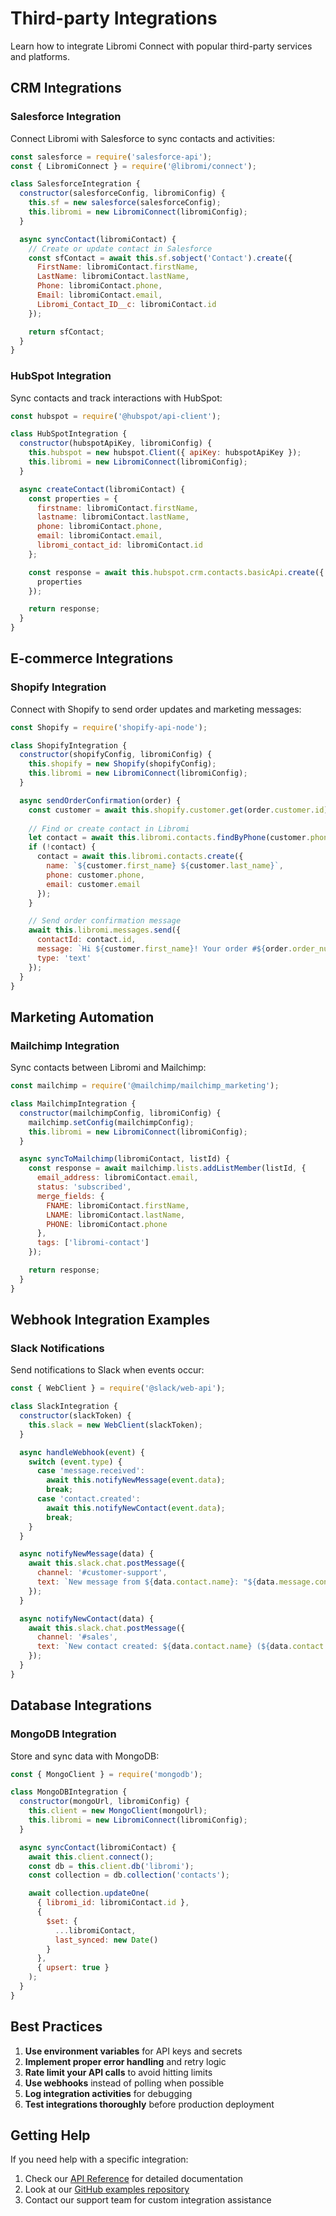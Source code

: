 # Third-party Integrations

Learn how to integrate Libromi Connect with popular third-party services and platforms.

## CRM Integrations

### Salesforce Integration

Connect Libromi with Salesforce to sync contacts and activities:

```js
const salesforce = require('salesforce-api');
const { LibromiConnect } = require('@libromi/connect');

class SalesforceIntegration {
  constructor(salesforceConfig, libromiConfig) {
    this.sf = new salesforce(salesforceConfig);
    this.libromi = new LibromiConnect(libromiConfig);
  }

  async syncContact(libromiContact) {
    // Create or update contact in Salesforce
    const sfContact = await this.sf.sobject('Contact').create({
      FirstName: libromiContact.firstName,
      LastName: libromiContact.lastName,
      Phone: libromiContact.phone,
      Email: libromiContact.email,
      Libromi_Contact_ID__c: libromiContact.id
    });

    return sfContact;
  }
}
```

### HubSpot Integration

Sync contacts and track interactions with HubSpot:

```js
const hubspot = require('@hubspot/api-client');

class HubSpotIntegration {
  constructor(hubspotApiKey, libromiConfig) {
    this.hubspot = new hubspot.Client({ apiKey: hubspotApiKey });
    this.libromi = new LibromiConnect(libromiConfig);
  }

  async createContact(libromiContact) {
    const properties = {
      firstname: libromiContact.firstName,
      lastname: libromiContact.lastName,
      phone: libromiContact.phone,
      email: libromiContact.email,
      libromi_contact_id: libromiContact.id
    };

    const response = await this.hubspot.crm.contacts.basicApi.create({
      properties
    });

    return response;
  }
}
```

## E-commerce Integrations

### Shopify Integration

Connect with Shopify to send order updates and marketing messages:

```js
const Shopify = require('shopify-api-node');

class ShopifyIntegration {
  constructor(shopifyConfig, libromiConfig) {
    this.shopify = new Shopify(shopifyConfig);
    this.libromi = new LibromiConnect(libromiConfig);
  }

  async sendOrderConfirmation(order) {
    const customer = await this.shopify.customer.get(order.customer.id);
    
    // Find or create contact in Libromi
    let contact = await this.libromi.contacts.findByPhone(customer.phone);
    if (!contact) {
      contact = await this.libromi.contacts.create({
        name: `${customer.first_name} ${customer.last_name}`,
        phone: customer.phone,
        email: customer.email
      });
    }

    // Send order confirmation message
    await this.libromi.messages.send({
      contactId: contact.id,
      message: `Hi ${customer.first_name}! Your order #${order.order_number} has been confirmed. Total: $${order.total_price}`,
      type: 'text'
    });
  }
}
```

## Marketing Automation

### Mailchimp Integration

Sync contacts between Libromi and Mailchimp:

```js
const mailchimp = require('@mailchimp/mailchimp_marketing');

class MailchimpIntegration {
  constructor(mailchimpConfig, libromiConfig) {
    mailchimp.setConfig(mailchimpConfig);
    this.libromi = new LibromiConnect(libromiConfig);
  }

  async syncToMailchimp(libromiContact, listId) {
    const response = await mailchimp.lists.addListMember(listId, {
      email_address: libromiContact.email,
      status: 'subscribed',
      merge_fields: {
        FNAME: libromiContact.firstName,
        LNAME: libromiContact.lastName,
        PHONE: libromiContact.phone
      },
      tags: ['libromi-contact']
    });

    return response;
  }
}
```

## Webhook Integration Examples

### Slack Notifications

Send notifications to Slack when events occur:

```js
const { WebClient } = require('@slack/web-api');

class SlackIntegration {
  constructor(slackToken) {
    this.slack = new WebClient(slackToken);
  }

  async handleWebhook(event) {
    switch (event.type) {
      case 'message.received':
        await this.notifyNewMessage(event.data);
        break;
      case 'contact.created':
        await this.notifyNewContact(event.data);
        break;
    }
  }

  async notifyNewMessage(data) {
    await this.slack.chat.postMessage({
      channel: '#customer-support',
      text: `New message from ${data.contact.name}: "${data.message.content}"`
    });
  }

  async notifyNewContact(data) {
    await this.slack.chat.postMessage({
      channel: '#sales',
      text: `New contact created: ${data.contact.name} (${data.contact.phone})`
    });
  }
}
```

## Database Integrations

### MongoDB Integration

Store and sync data with MongoDB:

```js
const { MongoClient } = require('mongodb');

class MongoDBIntegration {
  constructor(mongoUrl, libromiConfig) {
    this.client = new MongoClient(mongoUrl);
    this.libromi = new LibromiConnect(libromiConfig);
  }

  async syncContact(libromiContact) {
    await this.client.connect();
    const db = this.client.db('libromi');
    const collection = db.collection('contacts');

    await collection.updateOne(
      { libromi_id: libromiContact.id },
      { 
        $set: {
          ...libromiContact,
          last_synced: new Date()
        }
      },
      { upsert: true }
    );
  }
}
```

## Best Practices

1. **Use environment variables** for API keys and secrets
2. **Implement proper error handling** and retry logic
3. **Rate limit your API calls** to avoid hitting limits
4. **Use webhooks** instead of polling when possible
5. **Log integration activities** for debugging
6. **Test integrations thoroughly** before production deployment

## Getting Help

If you need help with a specific integration:

1. Check our [API Reference](/api) for detailed documentation
2. Look at our [GitHub examples repository](https://github.com/libromi/examples)
3. Contact our support team for custom integration assistance